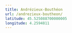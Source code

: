 ```yaml
---
title: Andrézieux-Bouthéon
url: /andrezieux-boutheon/
latitude: 45.525088700000005
longitude: 4.2594811
---
```

